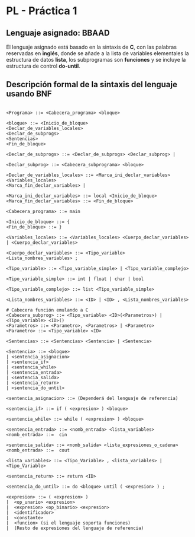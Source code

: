 # PL - Práctica 1

## Lenguaje asignado: BBAAD
El lenguaje asignado está basado en la sintaxis de **C**, con las palabras reservadas en **inglés**, donde se añade a la lista de variables elementales la estructura de datos **lista**, los subprogramas son **funciones** y se incluye la estructura de control **do-until**.

## Descripción formal de la sintaxis del lenguaje usando BNF

```

<Programa> ::= <Cabecera_programa> <bloque> 

<bloque> ::= <Inicio_de_bloque>
<Declar_de_variables_locales>
<Declar_de_subprogs>
<Sentencias>
<Fin_de_bloque>

<Declar_de_subprogs> ::= <Declar_de_subprogs> <Declar_subprog> | 

<Declar_subprog> ::= <Cabecera_subprograma> <bloque> 

<Declar_de_variables_locales> ::= <Marca_ini_declar_variables> 
<Variables_locales> 
<Marca_fin_declar_variables> | 

<Marca_ini_declar_variables> ::= local <Inicio_de_bloque>
<Marca_fin_declar_variables> ::= <Fin_de_bloque>

<Cabecera_programa> ::= main

<Inicio_de_bloque> ::= {
<Fin_de_bloque> ::= }

<Variables_locales> ::= <Variables_locales> <Cuerpo_declar_variables> 
| <Cuerpo_declar_variables> 

<Cuerpo_declar_variables> ::= <Tipo_variable> <Lista_nombres_variables> ;

<Tipo_variable> ::= <Tipo_variable_simple> | <Tipo_variable_complejo>

<Tipo_variable_simple> ::= int | float | char | bool

<Tipo_variable_complejo> ::= list <Tipo_variable_simple>

<Lista_nombres_variables> ::= <ID> | <ID> , <Lista_nombres_variables>

# Cabecera función emulando a C
<Cabecera_subprog> ::= <Tipo_variable> <ID>(<Parametros>) | <Tipo_variable> <ID>()
<Parametros> ::= <Parametro>, <Parametros> | <Parametro>
<Parametro> ::= <Tipo_variable> <ID>

<Sentencias> ::= <Sentencias> <Sentencia> | <Sentencia> 

<Sentencia> ::= <bloque>
| <sentencia_asignacion>
| <sentencia_if>
| <sentencia_while> 
| <sentencia_entrada>
| <sentencia_salida>
| <sentencia_return>
| <sentencia_do_until>

<sentencia_asignacion> ::= (Dependerá del lenguaje de referencia)

<sentencia_if> ::= if ( <expresion> ) <bloque>

<sentencia_while> ::= while ( <expresion> ) <bloque>

<sentencia_entrada> ::= <nomb_entrada> <lista_variables>
<nomb_entrada> ::=  cin

<sentencia_salida> ::= <nomb_salida> <lista_expresiones_o_cadena>
<nomb_entrada> ::=  cout

<lista_variables> ::= <Tipo_Variable> , <lista_variables> | <Tipo_Variable>

<sentencia_return> ::= return <ID>

<sentencia_do_until> ::= do <bloque> until ( <expresion> ) ;

<expresion> ::= ( <expresion> ) 
|  <op_unario> <expresion>
|  <expresion> <op_binario> <expresion>
|  <identificador>
|  <constante>
|  <funcion> (si el lenguaje soporta funciones)
|  (Resto de expresiones del lenguaje de referencia)

```
